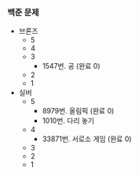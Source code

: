 ### 백준 문제

- 브론즈
  - 5
  - 4
  - 3
    - 1547번. 공 (완료 0)
  - 2
  - 1 
- 실버
  - 5
    - 8979번. 올림픽 (완료 0)
    - 1010번. 다리 놓기
  - 4
    - 33871번. 서로소 게임 (완료 0)
  - 3
  - 2
  - 1
